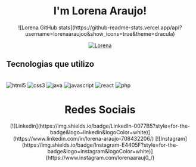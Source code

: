 <h1 align="center">
  I'm Lorena Araujo!
</h1>

<div align="center">
![Lorena GitHub stats](https://github-readme-stats.vercel.app/api?username=lorenaaraujoo&show_icons=true&theme=dracula)

[![Lorena](https://github-readme-stats.vercel.app/api/top-langs/?username=lorenaaraujoo&layout=compact)](https://github.com/lorenaaraujoo/github-readme-stats)
</div> 

## Tecnologias que utilizo

<div style="display: inline-block"> <br/>
    <img align="center" alt="html5" src="https://img.shields.io/badge/HTML5-E34F26?style=for-the-badge&logo=html5&logoColor=white"/>
    <img align="center" alt="css3" src="https://img.shields.io/badge/CSS3-1572B6?style=for-the-badge&logo=css3&logoColor=white"/>
    <img align="center" alt="java" src="https://img.shields.io/badge/Java-ED8B00?style=for-the-badge&logo=java&logoColor=white"/>
    <img align="center" alt="javascript" src="https://img.shields.io/badge/JavaScript-323330?style=for-the-badge&logo=javascript&logoColor=F7DF1E"/>
    <img align="center" alt="react" src="https://img.shields.io/badge/React-20232A?style=for-the-badge&logo=react&logoColor=61DAFB"/>
    <img align="center" alt="php" src="https://img.shields.io/badge/PHP-777BB4?style=for-the-badge&logo=php&logoColor=white"/>
</div>

<div align="center">
<h1> Redes Sociais</h1>
[![Linkedin](https://img.shields.io/badge/LinkedIn-0077B5?style=for-the-badge&logo=linkedin&logoColor=white)](https://www.linkedin.com/in/lorena-araujo-708432206/)
[![Instagram](https://img.shields.io/badge/Instagram-E4405F?style=for-the-badge&logo=instagram&logoColor=white)](https://www.instagram.com/lorenaarauj0_/)
</div>

